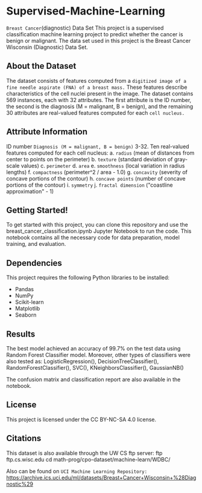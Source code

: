 # Supervised-Machine-Learning
`Breast Cancer`(diagnostic) Data Set
This project is a supervised classification machine learning project to predict whether the cancer is benign or malignant. The data set used in this project is the Breast Cancer Wisconsin (Diagnostic) Data Set.

## About the Dataset
The dataset consists of features computed from a `digitized image of a fine needle aspirate (FNA) of a breast mass.` These features describe characteristics of the cell nuclei present in the image. The dataset contains 569 instances, each with 32 attributes. The first attribute is the ID number, the second is the diagnosis (M = malignant, B = benign), and the remaining 30 attributes are real-valued features computed for each `cell nucleus.`

## Attribute Information
ID number
`Diagnosis (M = malignant, B = benign)`
3-32. Ten real-valued features computed for each cell nucleus:
a. `radius` (mean of distances from center to points on the perimeter)
b. `texture` (standard deviation of gray-scale values)
c. `perimeter`
d. `area`
e. `smoothness` (local variation in radius lengths)
f. `compactness` (perimeter^2 / area - 1.0)
g. `concavity` (severity of concave portions of the contour)
h. `concave points` (number of concave portions of the contour)
i. `symmetry`
j. `fractal dimension` ("coastline approximation" - 1)

## Getting Started!
To get started with this project, you can clone this repository and use the breast_cancer_classification.ipynb Jupyter Notebook to run the code. This notebook contains all the necessary code for data preparation, model training, and evaluation.

## Dependencies
This project requires the following Python libraries to be installed:

- Pandas
- NumPy
- Scikit-learn
- Matplotlib
- Seaborn

## Results
The best model achieved an accuracy of 99.7% on the test data using Random Forest Classifier model. Moreover, other types of classifiers were also tested as:         LogisticRegression(),
            DecisionTreeClassifier(),
            RandomForestClassifier(),
            SVC(),
            KNeighborsClassifier(),
            GaussianNB()
            
The confusion matrix and classification report are also available in the notebook.

## License
This project is licensed under the CC BY-NC-SA 4.0 license.

## Citations
This dataset is also available through the UW CS ftp server:
ftp ftp.cs.wisc.edu
cd math-prog/cpo-dataset/machine-learn/WDBC/

Also can be found on `UCI Machine Learning Repository:` https://archive.ics.uci.edu/ml/datasets/Breast+Cancer+Wisconsin+%28Diagnostic%29
